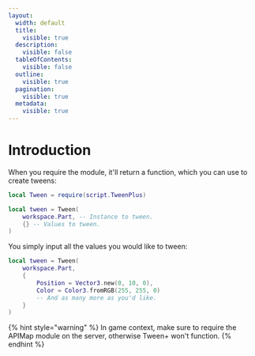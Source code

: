 ```yaml
---
layout:
  width: default
  title:
    visible: true
  description:
    visible: false
  tableOfContents:
    visible: false
  outline:
    visible: true
  pagination:
    visible: true
  metadata:
    visible: true
---
```


# Introduction

When you require the module, it'll return a function, which you can use to create tweens:

```lua
local Tween = require(script.TweenPlus)

local tween = Tween(
	workspace.Part, -- Instance to tween.
	{} -- Values to tween.
)
```

You simply input all the values you would like to tween:

```lua
local tween = Tween(
	workspace.Part,
	{
		Position = Vector3.new(0, 10, 0),
		Color = Color3.fromRGB(255, 255, 0)
		-- And as many more as you'd like.
	}
)
```



{% hint style="warning" %}
In game context, make sure to require the APIMap module on the server, otherwise Tween+ won't function.
{% endhint %}
